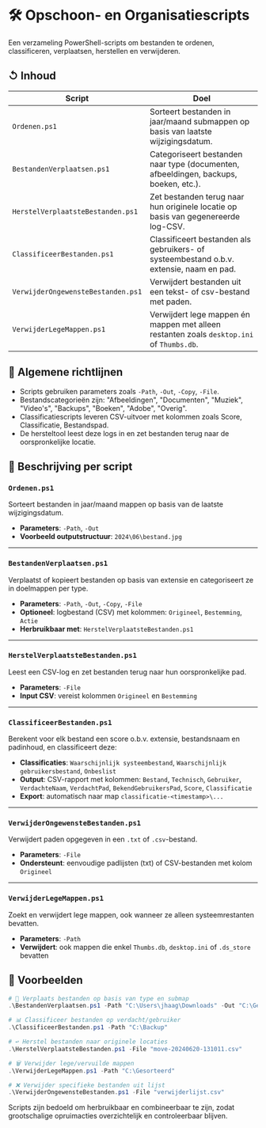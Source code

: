 # 🛠️ Opschoon- en Organisatiescripts

Een verzameling PowerShell-scripts om bestanden te ordenen, classificeren, verplaatsen, herstellen en verwijderen.

## ↺ Inhoud

| Script                              | Doel                                                                                     |
|-------------------------------------|------------------------------------------------------------------------------------------|
| `Ordenen.ps1`                       | Sorteert bestanden in jaar/maand submappen op basis van laatste wijzigingsdatum.         |
| `BestandenVerplaatsen.ps1`          | Categoriseert bestanden naar type (documenten, afbeeldingen, backups, boeken, etc.).     |
| `HerstelVerplaatsteBestanden.ps1`   | Zet bestanden terug naar hun originele locatie op basis van gegenereerde log-CSV.        |
| `ClassificeerBestanden.ps1`         | Classificeert bestanden als gebruikers- of systeembestand o.b.v. extensie, naam en pad.  |
| `VerwijderOngewensteBestanden.ps1`  | Verwijdert bestanden uit een tekst- of csv-bestand met paden.                            |
| `VerwijderLegeMappen.ps1`           | Verwijdert lege mappen én mappen met alleen restanten zoals `desktop.ini` of `Thumbs.db`. |

## 📄 Algemene richtlijnen

- Scripts gebruiken parameters zoals `-Path`, `-Out`, `-Copy`, `-File`.
- Bestandscategorieën zijn: "Afbeeldingen", "Documenten", "Muziek", "Video's", "Backups", "Boeken", "Adobe", "Overig".
- Classificatiescripts leveren CSV-uitvoer met kolommen zoals Score, Classificatie, Bestandspad.
- De hersteltool leest deze logs in en zet bestanden terug naar de oorspronkelijke locatie.

## 🧰 Beschrijving per script

### `Ordenen.ps1`
Sorteert bestanden in jaar/maand mappen op basis van de laatste wijzigingsdatum.
- **Parameters**: `-Path`, `-Out`
- **Voorbeeld outputstructuur**: `2024\06\bestand.jpg`

---

### `BestandenVerplaatsen.ps1`
Verplaatst of kopieert bestanden op basis van extensie en categoriseert ze in doelmappen per type.
- **Parameters**: `-Path`, `-Out`, `-Copy`, `-File`
- **Optioneel**: logbestand (CSV) met kolommen: `Origineel`, `Bestemming`, `Actie`
- **Herbruikbaar met**: `HerstelVerplaatsteBestanden.ps1`

---

### `HerstelVerplaatsteBestanden.ps1`
Leest een CSV-log en zet bestanden terug naar hun oorspronkelijke pad.
- **Parameters**: `-File`
- **Input CSV**: vereist kolommen `Origineel` en `Bestemming`

---

### `ClassificeerBestanden.ps1`
Berekent voor elk bestand een score o.b.v. extensie, bestandsnaam en padinhoud, en classificeert deze:
- **Classificaties**: `Waarschijnlijk systeembestand`, `Waarschijnlijk gebruikersbestand`, `Onbeslist`
- **Output**: CSV-rapport met kolommen: `Bestand`, `Technisch`, `Gebruiker`, `VerdachteNaam`, `VerdachtPad`, `BekendGebruikersPad`, `Score`, `Classificatie`
- **Export**: automatisch naar map `classificatie-<timestamp>\...`

---

### `VerwijderOngewensteBestanden.ps1`
Verwijdert paden opgegeven in een `.txt` of `.csv`-bestand.
- **Parameters**: `-File`
- **Ondersteunt**: eenvoudige padlijsten (txt) of CSV-bestanden met kolom `Origineel`

---

### `VerwijderLegeMappen.ps1`
Zoekt en verwijdert lege mappen, ook wanneer ze alleen systeemrestanten bevatten.
- **Parameters**: `-Path`
- **Verwijdert**: ook mappen die enkel `Thumbs.db`, `desktop.ini` of `.ds_store` bevatten

## 🔄 Voorbeelden

```powershell
# 📂 Verplaats bestanden op basis van type en submap
.\BestandenVerplaatsen.ps1 -Path "C:\Users\jhaag\Downloads" -Out "C:\Gesorteerd" -Copy

# 📊 Classificeer bestanden op verdacht/gebruiker
.\ClassificeerBestanden.ps1 -Path "C:\Backup"

# ↩️ Herstel bestanden naar originele locaties
.\HerstelVerplaatsteBestanden.ps1 -File "move-20240620-131011.csv"

# 🗑️ Verwijder lege/vervuilde mappen
.\VerwijderLegeMappen.ps1 -Path "C:\Gesorteerd"

# ❌ Verwijder specifieke bestanden uit lijst
.\VerwijderOngewensteBestanden.ps1 -File "verwijderlijst.csv"
```

Scripts zijn bedoeld om herbruikbaar en combineerbaar te zijn, zodat grootschalige opruimacties overzichtelijk en controleerbaar blijven.

